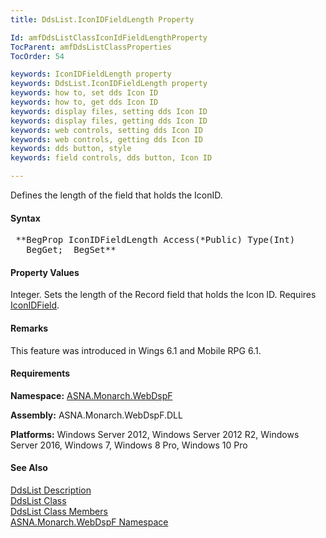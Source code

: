 ```yaml
---
title: DdsList.IconIDFieldLength Property

Id: amfDdsListClassIconIdFieldLengthProperty
TocParent: amfDdsListClassProperties
TocOrder: 54

keywords: IconIDFieldLength property
keywords: DdsList.IconIDFieldLength property
keywords: how to, set dds Icon ID
keywords: how to, get dds Icon ID
keywords: display files, setting dds Icon ID
keywords: display files, getting dds Icon ID
keywords: web controls, setting dds Icon ID
keywords: web controls, getting dds Icon ID
keywords: dds button, style
keywords: field controls, dds button, Icon ID

---
```


Defines the length of the field that holds the IconID.

#### Syntax
<pre class="syntax"> **BegProp IconIDFieldLength Access(*Public) Type(Int)
   BegGet;  BegSet** </pre>

#### Property Values
Integer. Sets the length of the Record field that holds the Icon ID. Requires [IconIDField](amfDdsListClassIconIDFieldProperty.html).

#### Remarks
This feature was introduced in Wings 6.1 and Mobile RPG 6.1.

#### Requirements
**Namespace:** [ASNA.Monarch.WebDspF](amfWebDspFNamespace.html)

**Assembly:** ASNA.Monarch.WebDspF.DLL

**Platforms:** Windows Server 2012, Windows Server 2012 R2, Windows Server 2016, Windows 7, Windows 8 Pro, Windows 10 Pro

#### See Also
[DdsList Description](amfUnderstandingLists.html)<br /> [DdsList Class](amfDdsListClass.html) <br /> [ DdsList Class Members](amfDdsListClassMembers.html) <br /> [ ASNA.Monarch.WebDspF Namespace](amfWebDspFNamespace.html) 
